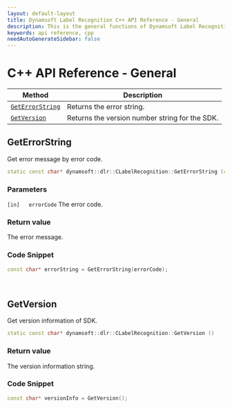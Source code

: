 ```yaml
---
layout: default-layout
title: Dynamsoft Label Recognition C++ API Reference - General
description: This is the general functions of Dynamsoft Label Recognition for C++ API Reference.
keywords: api reference, cpp
needAutoGenerateSidebar: false
---
```


# C++ API Reference - General

| Method               | Description |
|----------------------|-------------|
| [`GetErrorString`](#geterrorstring) | Returns the error string. |
| [`GetVersion`](#getversion) | Returns the version number string for the SDK. |


## GetErrorString

Get error message by error code.

```c++
static const char* dynamsoft::dlr::CLabelRecognition::GetErrorString (const int errorCode)	
```   
   
### Parameters

`[in]	errorCode` The error code.
 

### Return value

The error message.

### Code Snippet

```c++
const char* errorString = GetErrorString(errorCode);
```

&nbsp;

## GetVersion

Get version information of SDK.

```c++
static const char* dynamsoft::dlr::CLabelRecognition::GetVersion ()
```   

### Return value
The version information string.

### Code Snippet

```c++
const char* versionInfo = GetVersion();
```

